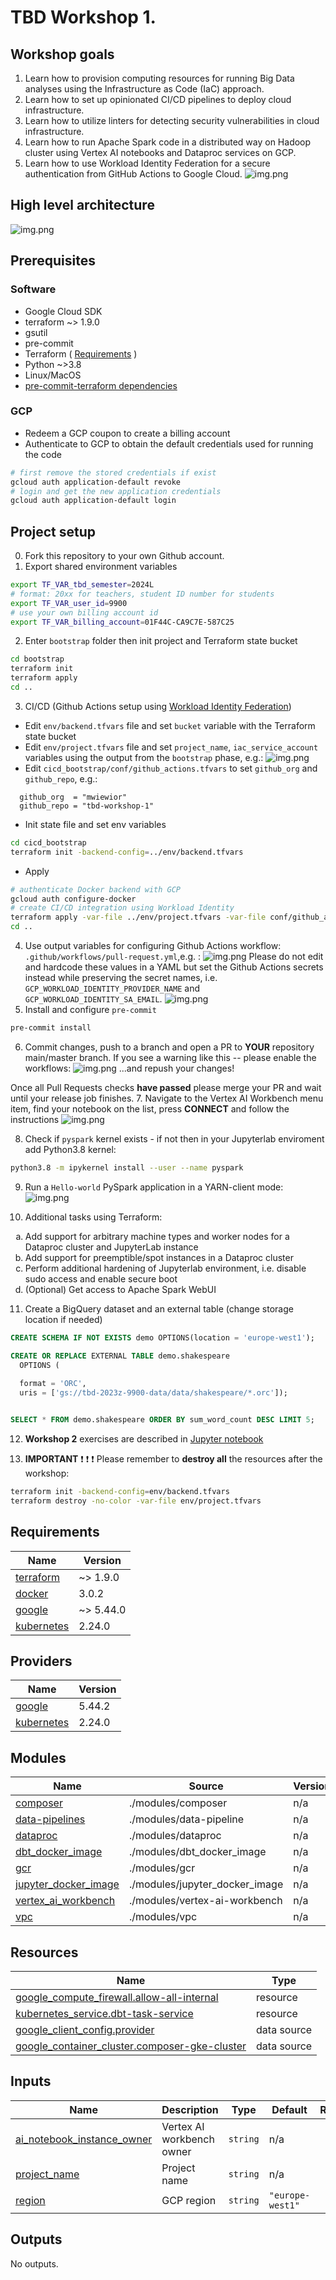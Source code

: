 # TBD Workshop 1.

## Workshop goals
1. Learn how to provision computing resources for running Big Data analyses using the Infrastructure as Code (IaC) approach.
2. Learn how to set up opinionated CI/CD pipelines to deploy cloud infrastructure. 
3. Learn how to utilize linters for detecting security vulnerabilities in cloud infrastructure.
4. Learn how to run Apache Spark code in a distributed way on Hadoop cluster using
Vertex AI notebooks and Dataproc services on GCP.
5. Learn how to use Workload Identity Federation for a secure authentication from GitHub Actions
to Google Cloud.
![img.png](doc/figures/workload_id_federation.png)
## High level architecture
![img.png](doc/figures/hla.png)
## Prerequisites
### Software
* Google Cloud SDK
* terraform ~> 1.9.0
* gsutil
* pre-commit
* Terraform ( [Requirements](#Requirements) )
* Python ~>3.8
* Linux/MacOS
* [pre-commit-terraform dependencies](https://github.com/antonbabenko/pre-commit-terraform)

### GCP
* Redeem a GCP coupon to create a billing account
* Authenticate to GCP to obtain the default credentials used for running the code
```bash
# first remove the stored credentials if exist
gcloud auth application-default revoke
# login and get the new application credentials
gcloud auth application-default login
```
## Project setup
0. Fork this repository to your own Github account.
1. Export shared environment variables
```bash
export TF_VAR_tbd_semester=2024L
# format: 20xx for teachers, student ID number for students 
export TF_VAR_user_id=9900
# use your own billing account id
export TF_VAR_billing_account=01F44C-CA9C7E-587C25

```
2. Enter `bootstrap` folder then init project and Terraform state bucket
```bash
cd bootstrap
terraform init
terraform apply
cd ..
```
3. CI/CD (Github Actions setup using [Workload Identity Federation](https://cloud.google.com/blog/products/identity-security/enabling-keyless-authentication-from-github-actions))
* Edit `env/backend.tfvars` file and set `bucket` variable with the Terraform state bucket
* Edit `env/project.tfvars` file and set `project_name`, `iac_service_account` variables using the output from the `bootstrap` phase, e.g.:
![img.png](doc/figures/bootstrap-output.png)
* Edit `cicd_bootstrap/conf/github_actions.tfvars` to set `github_org` and `github_repo`, e.g.:
```text
  github_org  = "mwiewior"
  github_repo = "tbd-workshop-1"
```
* Init state file and set env variables
```bash
cd cicd_bootstrap
terraform init -backend-config=../env/backend.tfvars
```
* Apply
```bash
# authenticate Docker backend with GCP
gcloud auth configure-docker
# create CI/CD integration using Workload Identity
terraform apply -var-file ../env/project.tfvars -var-file conf/github_actions.tfvars -compact-warnings
cd ..
```

4. Use output variables for configuring Github Actions workflow: `.github/workflows/pull-request.yml`,e.g. :
![img.png](doc/figures/workload-identity.png)
Please do not edit and hardcode these values in a YAML but set the Github Actions secrets instead
while preserving the secret names, i.e. `GCP_WORKLOAD_IDENTITY_PROVIDER_NAME` and `GCP_WORKLOAD_IDENTITY_SA_EMAIL`.
![img.png](doc/figures/secrets.png)
5. Install and configure `pre-commit`
```bash
pre-commit install
```

6. Commit changes, push to a branch and open a PR to **YOUR** repository main/master branch.
If you see a warning like this -- please enable the workflows:
![img.png](doc/figures/workflow.png)
...and repush your changes!

Once all Pull Requests checks **have passed** please merge your PR and wait until your release job finishes.
7. Navigate to the Vertex AI Workbench menu item, find your notebook on the list, press **CONNECT** and follow
the instructions
![img.png](doc/figures/workbench.png)

8. Check if `pyspark` kernel exists - if not then in your Jupyterlab enviroment add Python3.8 kernel:
```bash
python3.8 -m ipykernel install --user --name pyspark
```
9. Run a `Hello-world` PySpark application in a YARN-client mode:
![img.png](doc/figures/pyspark.png)

10. Additional tasks using Terraform:
<ol type="a">
 <li>Add support for arbitrary machine types and worker nodes for a Dataproc cluster and JupyterLab instance</li>
 <li>Add support for preemptible/spot instances in a Dataproc cluster</li>
 <li>Perform additional hardening of Jupyterlab environment, i.e. disable sudo access and enable secure boot</li>
 <li>(Optional) Get access to Apache Spark WebUI</li>
</ol>

11. Create a BigQuery dataset and an external table (change storage location if needed)

```sql
CREATE SCHEMA IF NOT EXISTS demo OPTIONS(location = 'europe-west1');

CREATE OR REPLACE EXTERNAL TABLE demo.shakespeare
  OPTIONS (
  
  format = 'ORC',
  uris = ['gs://tbd-2023z-9900-data/data/shakespeare/*.orc']);


SELECT * FROM demo.shakespeare ORDER BY sum_word_count DESC LIMIT 5;

```


12. **Workshop 2** exercises are described in [Jupyter notebook](notebooks/workshop_2_mlops.ipynb)


13. **IMPORTANT**
:exclamation: :exclamation: :exclamation: Please remember to **destroy all** the resources after the workshop:

```bash
terraform init -backend-config=env/backend.tfvars
terraform destroy -no-color -var-file env/project.tfvars 
```
<!-- BEGINNING OF PRE-COMMIT-TERRAFORM DOCS HOOK -->
## Requirements

| Name | Version |
|------|---------|
| <a name="requirement_terraform"></a> [terraform](#requirement\_terraform) | ~> 1.9.0 |
| <a name="requirement_docker"></a> [docker](#requirement\_docker) | 3.0.2 |
| <a name="requirement_google"></a> [google](#requirement\_google) | ~> 5.44.0 |
| <a name="requirement_kubernetes"></a> [kubernetes](#requirement\_kubernetes) | 2.24.0 |

## Providers

| Name | Version |
|------|---------|
| <a name="provider_google"></a> [google](#provider\_google) | 5.44.2 |
| <a name="provider_kubernetes"></a> [kubernetes](#provider\_kubernetes) | 2.24.0 |

## Modules

| Name | Source | Version |
|------|--------|---------|
| <a name="module_composer"></a> [composer](#module\_composer) | ./modules/composer | n/a |
| <a name="module_data-pipelines"></a> [data-pipelines](#module\_data-pipelines) | ./modules/data-pipeline | n/a |
| <a name="module_dataproc"></a> [dataproc](#module\_dataproc) | ./modules/dataproc | n/a |
| <a name="module_dbt_docker_image"></a> [dbt\_docker\_image](#module\_dbt\_docker\_image) | ./modules/dbt_docker_image | n/a |
| <a name="module_gcr"></a> [gcr](#module\_gcr) | ./modules/gcr | n/a |
| <a name="module_jupyter_docker_image"></a> [jupyter\_docker\_image](#module\_jupyter\_docker\_image) | ./modules/jupyter_docker_image | n/a |
| <a name="module_vertex_ai_workbench"></a> [vertex\_ai\_workbench](#module\_vertex\_ai\_workbench) | ./modules/vertex-ai-workbench | n/a |
| <a name="module_vpc"></a> [vpc](#module\_vpc) | ./modules/vpc | n/a |

## Resources

| Name | Type |
|------|------|
| [google_compute_firewall.allow-all-internal](https://registry.terraform.io/providers/hashicorp/google/latest/docs/resources/compute_firewall) | resource |
| [kubernetes_service.dbt-task-service](https://registry.terraform.io/providers/hashicorp/kubernetes/2.24.0/docs/resources/service) | resource |
| [google_client_config.provider](https://registry.terraform.io/providers/hashicorp/google/latest/docs/data-sources/client_config) | data source |
| [google_container_cluster.composer-gke-cluster](https://registry.terraform.io/providers/hashicorp/google/latest/docs/data-sources/container_cluster) | data source |

## Inputs

| Name | Description | Type | Default | Required |
|------|-------------|------|---------|:--------:|
| <a name="input_ai_notebook_instance_owner"></a> [ai\_notebook\_instance\_owner](#input\_ai\_notebook\_instance\_owner) | Vertex AI workbench owner | `string` | n/a | yes |
| <a name="input_project_name"></a> [project\_name](#input\_project\_name) | Project name | `string` | n/a | yes |
| <a name="input_region"></a> [region](#input\_region) | GCP region | `string` | `"europe-west1"` | no |

## Outputs

No outputs.
<!-- END OF PRE-COMMIT-TERRAFORM DOCS HOOK -->
